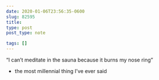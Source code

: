 ```yaml
---
date: 2020-01-06T23:56:35-0600
slug: 82595
title: 
type: post
post_type: note

tags: []
---
```

“I can’t meditate in the sauna because it burns my nose ring”


* the most millennial thing I’ve ever said



